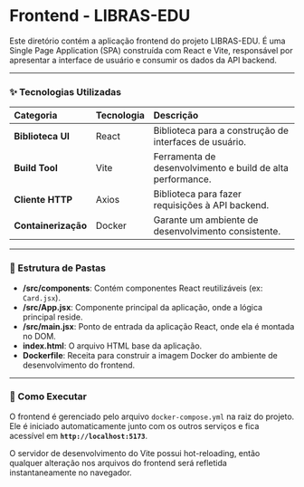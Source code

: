 # Frontend - LIBRAS-EDU

Este diretório contém a aplicação frontend do projeto LIBRAS-EDU. É uma Single Page Application (SPA) construída com React e Vite, responsável por apresentar a interface de usuário e consumir os dados da API backend.

---

### ✨ Tecnologias Utilizadas

| Categoria | Tecnologia | Descrição |
| :--- | :--- | :--- |
| **Biblioteca UI**| React | Biblioteca para a construção de interfaces de usuário. |
| **Build Tool** | Vite | Ferramenta de desenvolvimento e build de alta performance. |
| **Cliente HTTP**| Axios | Biblioteca para fazer requisições à API backend. |
| **Containerização**| Docker | Garante um ambiente de desenvolvimento consistente. |

---

### 📂 Estrutura de Pastas

- **/src/components**: Contém componentes React reutilizáveis (ex: `Card.jsx`).
- **/src/App.jsx**: Componente principal da aplicação, onde a lógica principal reside.
- **/src/main.jsx**: Ponto de entrada da aplicação React, onde ela é montada no DOM.
- **index.html**: O arquivo HTML base da aplicação.
- **Dockerfile**: Receita para construir a imagem Docker do ambiente de desenvolvimento do frontend.

---

### 🚀 Como Executar

O frontend é gerenciado pelo arquivo `docker-compose.yml` na raiz do projeto. Ele é iniciado automaticamente junto com os outros serviços e fica acessível em **`http://localhost:5173`**.

O servidor de desenvolvimento do Vite possui hot-reloading, então qualquer alteração nos arquivos do frontend será refletida instantaneamente no navegador.